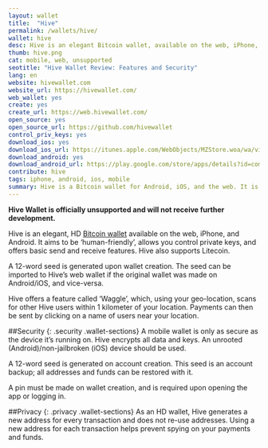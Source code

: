 ```yaml
---
layout: wallet
title:  "Hive"
permalink: /wallets/hive/
wallet: hive
desc: Hive is an elegant Bitcoin wallet, available on the web, iPhone, and Android. Its clean interface and ease of use make it a good choice for beginners.
thumb: hive.png
cat: mobile, web, unsupported
seotitle: "Hive Wallet Review: Features and Security"
lang: en
website: hivewallet.com
website_url: https://hivewallet.com/
web_wallet: yes
create: yes
create_url: https://web.hivewallet.com/
open_source: yes
open_source_url: https://github.com/hivewallet
control_priv_keys: yes
download_ios: yes
download_ios_url: https://itunes.apple.com/WebObjects/MZStore.woa/wa/viewSoftware?id=906990301&mt=8
download_android: yes
download_android_url: https://play.google.com/store/apps/details?id=com.hivewallet.hive.cordova
contribute: hive
tags: iphone, android, ios, mobile
summary: Hive is a Bitcoin wallet for Android, iOS, and the web. It is officially unsupported and will not receive further updates. We recommend finding an alternative wallet. 
---
```

**Hive Wallet is officially unsupported and will not receive further development.**  

Hive is an elegant, HD [Bitcoin wallet](/wallets/) available on the web, iPhone, and Android. It aims to be ‘human-friendly’, allows you control private keys, and offers basic send and receive features. Hive also supports Litecoin.

A 12-word seed is generated upon wallet creation. The seed can be imported to Hive’s web wallet if the original wallet was made on Android/iOS, and vice-versa.

Hive offers a feature called ‘Waggle’, which, using your geo-location, scans for other Hive users within 1 kilometer of your location. Payments can then be sent by clicking on a name of users near your location.

##Security
{: .security .wallet-sections}
A mobile wallet is only as secure as the device it’s running on. Hive encrypts all data and keys. An unrooted (Android)/non-jailbroken (iOS) device should be used.

A 12-word seed is generated on account creation. This seed is an account backup; all addresses and funds can be restored with it.

A pin must be made on wallet creation, and is required upon opening the app or logging in.

##Privacy
{: .privacy .wallet-sections}
As an HD wallet, Hive generates a new address for every transaction and does not re-use addresses. Using a new address for each transaction helps prevent spying on your payments and funds.